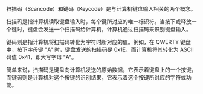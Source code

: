扫描码（Scancode）和键码（Keycode）是与计算机键盘输入相关的两个概念。



扫描码是指计算机读取键盘输入时，每个键所对应的唯一标识符。当按下或释放一个键时，键盘会发送一个扫描码给计算机，计算机通过扫描码来识别键盘输入。



键码则是指计算机将扫描码转化为字符时所对应的值。例如，在 QWERTY 键盘中，按下字母键 "A" 时，键盘发送的扫描码是 0x1E，而计算机将其转化为 ASCII 码值 0x41，即大写字母 "A"。



简单来说，扫描码是键盘向计算机发送的原始数据，它表示着键盘上的一个按键，而键码则是计算机对这个按键的识别结果，它表示着这个按键所对应的字符或功能。